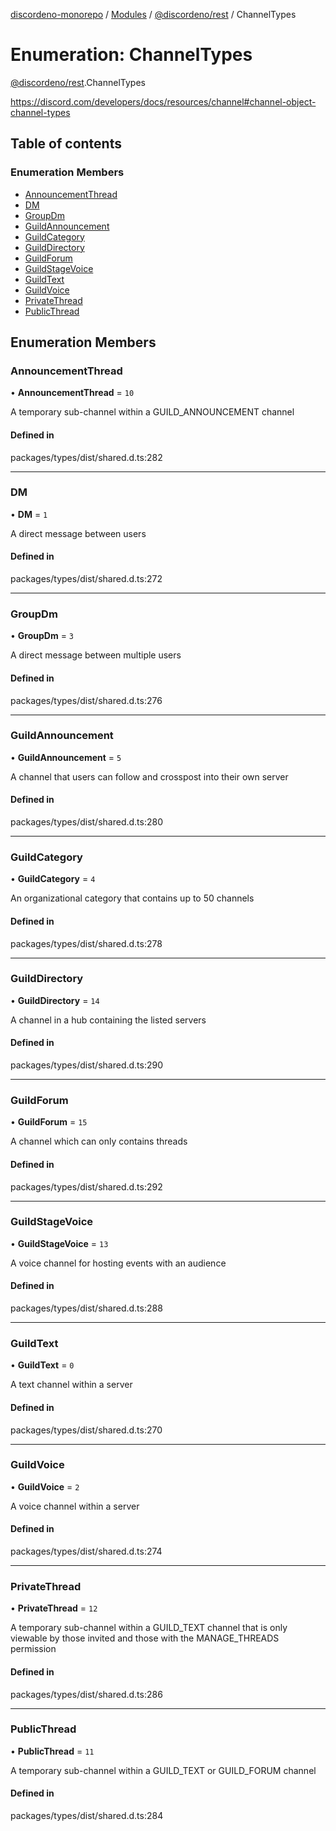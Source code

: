 [discordeno-monorepo](../README.md) / [Modules](../modules.md) / [@discordeno/rest](../modules/discordeno_rest.md) / ChannelTypes

# Enumeration: ChannelTypes

[@discordeno/rest](../modules/discordeno_rest.md).ChannelTypes

https://discord.com/developers/docs/resources/channel#channel-object-channel-types

## Table of contents

### Enumeration Members

- [AnnouncementThread](discordeno_rest.ChannelTypes.md#announcementthread)
- [DM](discordeno_rest.ChannelTypes.md#dm)
- [GroupDm](discordeno_rest.ChannelTypes.md#groupdm)
- [GuildAnnouncement](discordeno_rest.ChannelTypes.md#guildannouncement)
- [GuildCategory](discordeno_rest.ChannelTypes.md#guildcategory)
- [GuildDirectory](discordeno_rest.ChannelTypes.md#guilddirectory)
- [GuildForum](discordeno_rest.ChannelTypes.md#guildforum)
- [GuildStageVoice](discordeno_rest.ChannelTypes.md#guildstagevoice)
- [GuildText](discordeno_rest.ChannelTypes.md#guildtext)
- [GuildVoice](discordeno_rest.ChannelTypes.md#guildvoice)
- [PrivateThread](discordeno_rest.ChannelTypes.md#privatethread)
- [PublicThread](discordeno_rest.ChannelTypes.md#publicthread)

## Enumeration Members

### AnnouncementThread

• **AnnouncementThread** = `10`

A temporary sub-channel within a GUILD_ANNOUNCEMENT channel

#### Defined in

packages/types/dist/shared.d.ts:282

---

### DM

• **DM** = `1`

A direct message between users

#### Defined in

packages/types/dist/shared.d.ts:272

---

### GroupDm

• **GroupDm** = `3`

A direct message between multiple users

#### Defined in

packages/types/dist/shared.d.ts:276

---

### GuildAnnouncement

• **GuildAnnouncement** = `5`

A channel that users can follow and crosspost into their own server

#### Defined in

packages/types/dist/shared.d.ts:280

---

### GuildCategory

• **GuildCategory** = `4`

An organizational category that contains up to 50 channels

#### Defined in

packages/types/dist/shared.d.ts:278

---

### GuildDirectory

• **GuildDirectory** = `14`

A channel in a hub containing the listed servers

#### Defined in

packages/types/dist/shared.d.ts:290

---

### GuildForum

• **GuildForum** = `15`

A channel which can only contains threads

#### Defined in

packages/types/dist/shared.d.ts:292

---

### GuildStageVoice

• **GuildStageVoice** = `13`

A voice channel for hosting events with an audience

#### Defined in

packages/types/dist/shared.d.ts:288

---

### GuildText

• **GuildText** = `0`

A text channel within a server

#### Defined in

packages/types/dist/shared.d.ts:270

---

### GuildVoice

• **GuildVoice** = `2`

A voice channel within a server

#### Defined in

packages/types/dist/shared.d.ts:274

---

### PrivateThread

• **PrivateThread** = `12`

A temporary sub-channel within a GUILD_TEXT channel that is only viewable by those invited and those with the MANAGE_THREADS permission

#### Defined in

packages/types/dist/shared.d.ts:286

---

### PublicThread

• **PublicThread** = `11`

A temporary sub-channel within a GUILD_TEXT or GUILD_FORUM channel

#### Defined in

packages/types/dist/shared.d.ts:284
